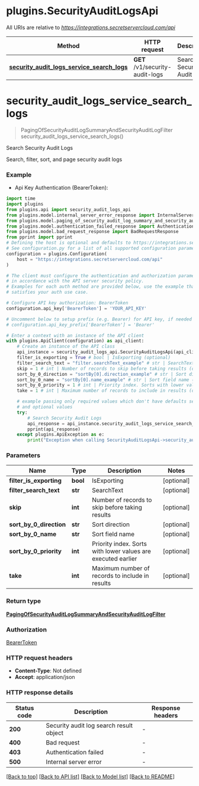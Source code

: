 # plugins.SecurityAuditLogsApi

All URIs are relative to *https://integrations.secretservercloud.com/api*

Method | HTTP request | Description
------------- | ------------- | -------------
[**security_audit_logs_service_search_logs**](SecurityAuditLogsApi.md#security_audit_logs_service_search_logs) | **GET** /v1/security-audit-logs | Search Security Audit Logs


# **security_audit_logs_service_search_logs**
> PagingOfSecurityAuditLogSummaryAndSecurityAuditLogFilter security_audit_logs_service_search_logs()

Search Security Audit Logs

Search, filter, sort, and page security audit logs

### Example

* Api Key Authentication (BearerToken):

```python
import time
import plugins
from plugins.api import security_audit_logs_api
from plugins.model.internal_server_error_response import InternalServerErrorResponse
from plugins.model.paging_of_security_audit_log_summary_and_security_audit_log_filter import PagingOfSecurityAuditLogSummaryAndSecurityAuditLogFilter
from plugins.model.authentication_failed_response import AuthenticationFailedResponse
from plugins.model.bad_request_response import BadRequestResponse
from pprint import pprint
# Defining the host is optional and defaults to https://integrations.secretservercloud.com/api
# See configuration.py for a list of all supported configuration parameters.
configuration = plugins.Configuration(
    host = "https://integrations.secretservercloud.com/api"
)

# The client must configure the authentication and authorization parameters
# in accordance with the API server security policy.
# Examples for each auth method are provided below, use the example that
# satisfies your auth use case.

# Configure API key authorization: BearerToken
configuration.api_key['BearerToken'] = 'YOUR_API_KEY'

# Uncomment below to setup prefix (e.g. Bearer) for API key, if needed
# configuration.api_key_prefix['BearerToken'] = 'Bearer'

# Enter a context with an instance of the API client
with plugins.ApiClient(configuration) as api_client:
    # Create an instance of the API class
    api_instance = security_audit_logs_api.SecurityAuditLogsApi(api_client)
    filter_is_exporting = True # bool | IsExporting (optional)
    filter_search_text = "filter.searchText_example" # str | SearchText (optional)
    skip = 1 # int | Number of records to skip before taking results (optional)
    sort_by_0_direction = "sortBy[0].direction_example" # str | Sort direction (optional)
    sort_by_0_name = "sortBy[0].name_example" # str | Sort field name (optional)
    sort_by_0_priority = 1 # int | Priority index. Sorts with lower values are executed earlier (optional)
    take = 1 # int | Maximum number of records to include in results (optional)

    # example passing only required values which don't have defaults set
    # and optional values
    try:
        # Search Security Audit Logs
        api_response = api_instance.security_audit_logs_service_search_logs(filter_is_exporting=filter_is_exporting, filter_search_text=filter_search_text, skip=skip, sort_by_0_direction=sort_by_0_direction, sort_by_0_name=sort_by_0_name, sort_by_0_priority=sort_by_0_priority, take=take)
        pprint(api_response)
    except plugins.ApiException as e:
        print("Exception when calling SecurityAuditLogsApi->security_audit_logs_service_search_logs: %s\n" % e)
```


### Parameters

Name | Type | Description  | Notes
------------- | ------------- | ------------- | -------------
 **filter_is_exporting** | **bool**| IsExporting | [optional]
 **filter_search_text** | **str**| SearchText | [optional]
 **skip** | **int**| Number of records to skip before taking results | [optional]
 **sort_by_0_direction** | **str**| Sort direction | [optional]
 **sort_by_0_name** | **str**| Sort field name | [optional]
 **sort_by_0_priority** | **int**| Priority index. Sorts with lower values are executed earlier | [optional]
 **take** | **int**| Maximum number of records to include in results | [optional]

### Return type

[**PagingOfSecurityAuditLogSummaryAndSecurityAuditLogFilter**](PagingOfSecurityAuditLogSummaryAndSecurityAuditLogFilter.md)

### Authorization

[BearerToken](../README.md#BearerToken)

### HTTP request headers

 - **Content-Type**: Not defined
 - **Accept**: application/json


### HTTP response details

| Status code | Description | Response headers |
|-------------|-------------|------------------|
**200** | Security audit log search result object |  -  |
**400** | Bad request |  -  |
**403** | Authentication failed |  -  |
**500** | Internal server error |  -  |

[[Back to top]](#) [[Back to API list]](../README.md#documentation-for-api-endpoints) [[Back to Model list]](../README.md#documentation-for-models) [[Back to README]](../README.md)


